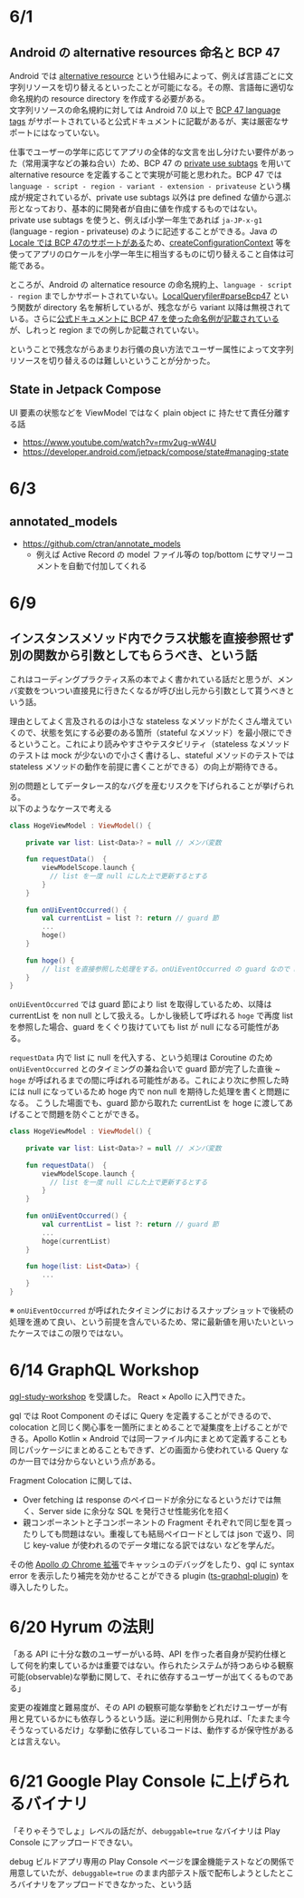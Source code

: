 # 6/1
## Android の alternative resources 命名と BCP 47
Android では [alternative resource](https://developer.android.com/guide/topics/resources/providing-resources#AlternativeResources) という仕組みによって、例えば言語ごとに文字列リソースを切り替えるといったことが可能になる。その際、言語毎に適切な命名規約の resource directory を作成する必要がある。  
文字列リソースの命名規約に対しては Android 7.0 以上で [BCP 47 language tags](https://developer.android.com/guide/topics/resources/providing-resources#AlternativeResources:~:text=BCP%2047%20language%20tags) がサポートされていると公式ドキュメントに記載があるが、実は厳密なサポートにはなっていない。

仕事でユーザーの学年に応じてアプリの全体的な文言を出し分けたい要件があった（常用漢字などの兼ね合い）ため、BCP 47 の [private use subtags](https://datatracker.ietf.org/doc/html/rfc5646#section-2.2.7) を用いて alternative resource を定義することで実現が可能と思われた。BCP 47 では `language - script - region - variant - extension - privateuse` という構成が規定されているが、private use subtags 以外は pre defined な値から選ぶ形となっており、基本的に開発者が自由に値を作成するものではない。  
private use subtags を使うと、例えば小学一年生であれば `ja-JP-x-g1` (language - region - privateuse) のように記述することができる。Java の [Locale では BCP 47のサポートがある](https://developer.android.com/reference/java/util/Locale)ため、[createConfigurationContext](https://developer.android.com/reference/android/content/Context#createConfigurationContext(android.content.res.Configuration)) 等を使ってアプリのロケールを小学一年生に相当するものに切り替えること自体は可能である。  

ところが、Android の alternatice resource の命名規約上、`language - script - region` までしかサポートされていない。[LocalQueryfiler#parseBcp47](https://android.googlesource.com/platform/tools/base/+/master/sdk-common/src/main/java/com/android/ide/common/resources/configuration/LocaleQualifier.java#482) という関数が directory 名を解析しているが、残念ながら variant 以降は無視されている。さらに[公式ドキュメントに BCP 47 を使った命名例が記載されている](https://developer.android.com/guide/topics/resources/providing-resources#AlternativeResources)が、しれっと region までの例しか記載されていない。

ということで残念ながらあまりお行儀の良い方法でユーザー属性によって文字列リソースを切り替えるのは難しいということが分かった。

## State in Jetpack Compose
UI 要素の状態などを ViewModel ではなく plain object に 持たせて責任分離する話
- https://www.youtube.com/watch?v=rmv2ug-wW4U
- https://developer.android.com/jetpack/compose/state#managing-state

# 6/3
## annotated_models
- https://github.com/ctran/annotate_models
  - 例えば Active Record の model ファイル等の top/bottom にサマリーコメントを自動で付加してくれる

# 6/9
## インスタンスメソッド内でクラス状態を直接参照せず別の関数から引数としてもらうべき、という話
これはコーディングプラクティス系の本でよく書かれている話だと思うが、メンバ変数をついつい直接見に行きたくなるが呼び出し元から引数として貰うべきという話。

理由としてよく言及されるのは小さな stateless なメソッドがたくさん増えていくので、状態を気にする必要のある箇所（stateful なメソッド）を最小限にできるということ。これにより読みやすさやテスタビリティ（stateless なメソッドのテストは mock が少ないので小さく書けるし、stateful メソッドのテストでは stateless メソッドの動作を前提に書くことができる）の向上が期待できる。  

別の問題としてデータレース的なバグを産むリスクを下げられることが挙げられる。  
以下のようなケースで考える
```kt
class HogeViewModel : ViewModel() {
    
    private var list: List<Data>? = null // メンバ変数
    
    fun requestData()  {
        viewModelScope.launch { 
          // list を一度 null にした上で更新するとする
        }
    }
    
    fun onUiEventOccurred() {
        val currentList = list ?: return // guard 節
        ...
        hoge()
    }
    
    fun hoge() {
        // list を直接参照した処理をする。onUiEventOccurred の guard なので non null として扱えそうだが...
    }
}
```
`onUiEventOccurred` では guard 節により list を取得しているため、以降は currentList を non null として扱える。しかし後続して呼ばれる `hoge` で再度 list を参照した場合、guard をくぐり抜けていても list が null になる可能性がある。 

`requestData` 内で list に null を代入する、という処理は Coroutine のため `onUiEventOccurred` とのタイミングの兼ね合いで guard 節が完了した直後 ~ `hoge` が呼ばれるまでの間に呼ばれる可能性がある。これにより次に参照した時には null になっているため hoge 内で non null を期待した処理を書くと問題になる。
こうした場面でも、guard 節から取れた currentList を hoge に渡してあげることで問題を防ぐことができる。
```kt
class HogeViewModel : ViewModel() {
    
    private var list: List<Data>? = null // メンバ変数
    
    fun requestData()  {
        viewModelScope.launch { 
          // list を一度 null にした上で更新するとする
        }
    }
    
    fun onUiEventOccurred() {
        val currentList = list ?: return // guard 節
        ...
        hoge(currentList)
    }
    
    fun hoge(list: List<Data>) {
        ...
    }
}
```

※ `onUiEventOccurred` が呼ばれたタイミングにおけるスナップショットで後続の処理を進めて良い、という前提を含んでいるため、常に最新値を用いたいといったケースではこの限りではない。

# 6/14 GraphQL Workshop
[qgl-study-workshop](https://github.com/Quramy/gql-study-workshop) を受講した。
React × Apollo に入門できた。

gql では Root Component のそばに Query を定義することができるので、colocation と同じく関心事を一箇所にまとめることで凝集度を上げることができる。Apollo Kotlin × Android では同一ファイル内にまとめて定義することも同じパッケージにまとめることもできず、どの画面から使われている Query なのか一目では分からないという点がある。

Fragment Colocation に関しては、
- Over fetching は response のペイロードが余分になるというだけでは無く、Server side に余分な SQL を発行させ性能劣化を招く
- 親コンポーネントと子コンポーネントの Fragment それぞれで同じ型を貰ったりしても問題はない。重複しても結局ペイロードとしては json で返り、同じ key-value が使われるのでデータ増になる訳ではない
などを学んだ。


その他 [Apollo の Chrome 拡張](https://chrome.google.com/webstore/detail/apollo-client-devtools/jdkknkkbebbapilgoeccciglkfbmbnfm)でキャッシュのデバッグをしたり、gql に syntax error を表示したり補完を効かせることができる plugin ([ts-graphql-plugin](https://github.com/Quramy/ts-graphql-plugin)) を導入したりした。

# 6/20 Hyrum の法則
「ある API に十分な数のユーザーがいる時、API を作った者自身が契約仕様として何を約束しているかは重要ではない。作られたシステムが持つあらゆる観察可能(observable)な挙動に関して、それに依存するユーザーが出てくるものである」

変更の複雑度と難易度が、その API の観察可能な挙動をどれだけユーザーが有用と見ているかにも依存しうるという話。逆に利用側から見れば、「たまたま今そうなっているだけ」な挙動に依存しているコードは、動作するが保守性があるとは言えない。

# 6/21 Google Play Console に上げられるバイナリ
「そりゃそうでしょ」レベルの話だが、`debuggable=true` なバイナリは Play Console にアップロードできない。

debug ビルドアプリ専用の Play Console ページを課金機能テストなどの関係で用意していたが、`debuggable=true` のまま内部テスト版で配布しようとしたところバイナリをアップロードできなかった、という話